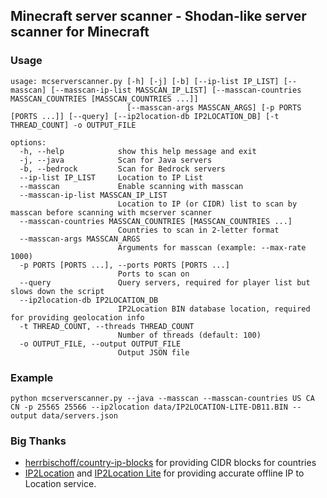 ## Minecraft server scanner - Shodan-like server scanner for Minecraft 
### Usage
```
usage: mcserverscanner.py [-h] [-j] [-b] [--ip-list IP_LIST] [--masscan] [--masscan-ip-list MASSCAN_IP_LIST] [--masscan-countries MASSCAN_COUNTRIES [MASSCAN_COUNTRIES ...]]
                          [--masscan-args MASSCAN_ARGS] [-p PORTS [PORTS ...]] [--query] [--ip2location-db IP2LOCATION_DB] [-t THREAD_COUNT] -o OUTPUT_FILE

options:
  -h, --help            show this help message and exit
  -j, --java            Scan for Java servers
  -b, --bedrock         Scan for Bedrock servers
  --ip-list IP_LIST     Location to IP List
  --masscan             Enable scanning with masscan
  --masscan-ip-list MASSCAN_IP_LIST
                        Location to IP (or CIDR) list to scan by masscan before scanning with mcserver scanner
  --masscan-countries MASSCAN_COUNTRIES [MASSCAN_COUNTRIES ...]
                        Countries to scan in 2-letter format
  --masscan-args MASSCAN_ARGS
                        Arguments for masscan (example: --max-rate 1000)
  -p PORTS [PORTS ...], --ports PORTS [PORTS ...]
                        Ports to scan on
  --query               Query servers, required for player list but slows down the script
  --ip2location-db IP2LOCATION_DB
                        IP2Location BIN database location, required for providing geolocation info
  -t THREAD_COUNT, --threads THREAD_COUNT
                        Number of threads (default: 100)
  -o OUTPUT_FILE, --output OUTPUT_FILE
                        Output JSON file
```
### Example
`python mcserverscanner.py --java --masscan --masscan-countries US CA CN -p 25565 25566 --ip2location data/IP2LOCATION-LITE-DB11.BIN --output data/servers.json`

### Big Thanks
- [herrbischoff/country-ip-blocks](https://github.com/herrbischoff/country-ip-blocks) for providing CIDR blocks for countries
- [IP2Location](https://www.ip2location.com/) and [IP2Location Lite](https://lite.ip2location.com/) for providing accurate offline IP to Location service.